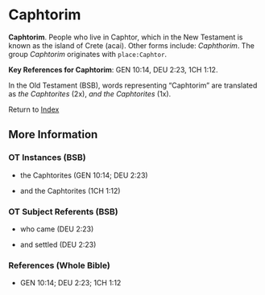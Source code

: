 # Caphtorim
**Caphtorim**. 
People who live in Caphtor, which in the New Testament is known as the island of Crete (acai). 
Other forms include: 
*Caphthorim*. 
The group _Caphtorim_ originates with `place:Caphtor`. 


**Key References for Caphtorim**: 
GEN 10:14, DEU 2:23, 1CH 1:12. 


In the Old Testament (BSB), words representing “Caphtorim” are translated as 
*the Caphtorites* (2x), *and the Caphtorites* (1x). 




Return to [Index](00-Index.md)

## More Information

### OT Instances (BSB)

* the Caphtorites (GEN 10:14; DEU 2:23)

* and the Caphtorites (1CH 1:12)



### OT Subject Referents (BSB)

* who came (DEU 2:23)

* and settled (DEU 2:23)



### References (Whole Bible)

* GEN 10:14; DEU 2:23; 1CH 1:12




